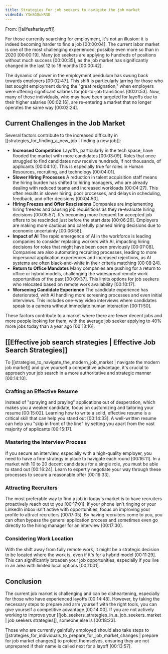 ```yaml
---
title: Strategies for job seekers to navigate the job market
videoId: Y3n8GQukR3U
---
```


From: [[alifeafterlayoff]] <br/> 

For those currently searching for employment, it's not an illusion: it is indeed becoming harder to find a job <a class="yt-timestamp" data-t="00:00:04">[00:00:04]</a>. The current labor market is one of the most challenging experienced, possibly even more so than in 2020 <a class="yt-timestamp" data-t="00:00:19">[00:00:19]</a>. Many job seekers are applying to hundreds of positions without much success <a class="yt-timestamp" data-t="00:00:35">[00:00:35]</a>, as the job market has significantly changed in the last 12 to 18 months <a class="yt-timestamp" data-t="00:00:42">[00:00:42]</a>.

The dynamic of power in the employment pendulum has swung back towards employers <a class="yt-timestamp" data-t="00:02:47">[00:02:47]</a>. This shift is particularly jarring for those who last sought employment during the "great resignation," when employers were offering significant salaries for job-to-job transitions <a class="yt-timestamp" data-t="00:01:53">[00:01:53]</a>. Now, many of those individuals, who may have been targeted for layoffs due to their higher salaries <a class="yt-timestamp" data-t="00:02:16">[00:02:16]</a>, are re-entering a market that no longer operates the same way <a class="yt-timestamp" data-t="00:02:24">[00:02:24]</a>.

## Current Challenges in the Job Market

Several factors contribute to the increased difficulty in [[strategies_for_finding_a_new_job | finding a new job]]:

*   **Increased Competition** Layoffs, particularly in the tech space, have flooded the market with more candidates <a class="yt-timestamp" data-t="00:03:09">[00:03:09]</a>. Roles that once struggled to find candidates now receive hundreds, if not thousands, of applicants <a class="yt-timestamp" data-t="00:04:10">[00:04:10]</a>. This is especially true for roles in Human Resources, recruiting, and technology <a class="yt-timestamp" data-t="00:04:01">[00:04:01]</a>.
*   **Slower Hiring Processes** A reduction in talent acquisition staff means the hiring burden has shifted to hiring managers, who are already dealing with reduced teams and increased workloads <a class="yt-timestamp" data-t="00:04:27">[00:04:27]</a>. This often results in slower hiring, poor processes, and delays in scheduling, feedback, and offer decisions <a class="yt-timestamp" data-t="00:04:50">[00:04:50]</a>.
*   **Hiring Freezes and Offer Rescissions** Companies are implementing hiring freezes and pausing job requisitions as they re-evaluate hiring decisions <a class="yt-timestamp" data-t="00:05:57">[00:05:57]</a>. It's becoming more frequent for accepted job offers to be rescinded just before the start date <a class="yt-timestamp" data-t="00:06:26">[00:06:26]</a>. Employers are making more cautious and carefully planned hiring decisions due to economic uncertainty <a class="yt-timestamp" data-t="00:06:58">[00:06:58]</a>.
*   **Impact of AI** The rapid emergence of AI in the workforce is leading companies to consider replacing workers with AI, impacting hiring decisions for roles that might have been open previously <a class="yt-timestamp" data-t="00:07:08">[00:07:08]</a>. Companies are also automating recruiting processes, leading to more impersonal application experiences and increased rejections, as AI systems are often black-and-white in their criteria matching <a class="yt-timestamp" data-t="00:08:24">[00:08:24]</a>.
*   **Return to Office Mandates** Many companies are pushing for a return to office or hybrid models, challenging the widespread remote work opportunities of the past <a class="yt-timestamp" data-t="00:09:37">[00:09:37]</a>. This limits options for job seekers who relocated based on remote work availability <a class="yt-timestamp" data-t="00:10:17">[00:10:17]</a>.
*   **Worsening Candidate Experience** The candidate experience has deteriorated, with AI handling more screening processes and even initial interviews. This includes one-way video interviews where candidates speak to a camera without immediate human interaction <a class="yt-timestamp" data-t="00:11:50">[00:11:50]</a>.

These factors contribute to a market where there are fewer decent jobs and more people looking for them, with the average job seeker applying to 40% more jobs today than a year ago <a class="yt-timestamp" data-t="00:13:16">[00:13:16]</a>.

## [[Effective job search strategies | Effective Job Search Strategies]]

To [[strategies_to_navigate_the_modern_job_market | navigate the modern job market]] and give yourself a competitive advantage, it's crucial to approach your job search in a more authoritative and strategic manner <a class="yt-timestamp" data-t="00:14:10">[00:14:10]</a>.

### Crafting an Effective Resume

Instead of "spraying and praying" applications out of desperation, which makes you a weaker candidate, focus on customizing and tailoring your resume <a class="yt-timestamp" data-t="00:15:02">[00:15:02]</a>. Learning how to write a solid, effective resume is a critical skill that can help you stand out <a class="yt-timestamp" data-t="00:14:33">[00:14:33]</a>. A well-written resume can help you "skip in front of the line" by setting you apart from the vast majority of applicants <a class="yt-timestamp" data-t="00:15:17">[00:15:17]</a>.

### Mastering the Interview Process

If you secure an interview, especially with a high-quality employer, you need to have a firm strategy in place to navigate each round <a class="yt-timestamp" data-t="00:16:11">[00:16:11]</a>. In a market with 10 to 20 decent candidates for a single role, you must be able to stand out <a class="yt-timestamp" data-t="00:16:24">[00:16:24]</a>. Learn to expertly negotiate your way through these processes to secure a reasonable offer <a class="yt-timestamp" data-t="00:16:33">[00:16:33]</a>.

### Attracting Recruiters

The most preferable way to find a job in today's market is to have recruiters proactively reach out to you <a class="yt-timestamp" data-t="00:17:01">[00:17:01]</a>. If your phone isn't ringing or your LinkedIn inbox isn't active with opportunities, focus on improving your profile to attract recruiters <a class="yt-timestamp" data-t="00:17:05">[00:17:05]</a>. By having recruiters come to you, you can often bypass the general application process and sometimes even go directly to the hiring manager for an interview <a class="yt-timestamp" data-t="00:17:30">[00:17:30]</a>.

### Considering Work Location

With the shift away from fully remote work, it might be a strategic decision to be located where the work is, even if it's for a hybrid model <a class="yt-timestamp" data-t="00:11:29">[00:11:29]</a>. This can significantly broaden your job opportunities, especially if you live in an area with limited local options <a class="yt-timestamp" data-t="00:11:01">[00:11:01]</a>.

## Conclusion

The current job market is challenging and can be disheartening, especially for those who have experienced layoffs <a class="yt-timestamp" data-t="00:14:48">[00:14:48]</a>. However, by taking the necessary steps to prepare and arm yourself with the right tools, you can give yourself a competitive advantage <a class="yt-timestamp" data-t="00:14:00">[00:14:00]</a>. If you are not actively working to improve your [[job_seekers_strategies_in_a_job_seekers_market | job seekers strategies]], someone else is <a class="yt-timestamp" data-t="00:18:23">[00:18:23]</a>.

Those who are currently gainfully employed should also take steps to [[strategies_for_individuals_to_prepare_for_job_market_changes | prepare for job market changes]] to protect themselves, ensuring they are not unprepared if their name is called next for a layoff <a class="yt-timestamp" data-t="00:13:57">[00:13:57]</a>.